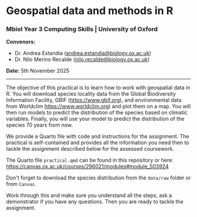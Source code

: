 # Geospatial data and methods in R
### Mbiol Year 3 Computing Skills | University of Oxford

**Convenors:**  
- Dr. Andrea Estandia (<andrea.estandia@biology.ox.ac.uk>)  
- Dr. Nilo Merino Recalde (<nilo.recalde@biology.ox.ac.uk>)

**Date:** 5th November 2025

---

The objective of this practical is to learn how to work with geospatial data in R. You will download species locality data from the Global Biodiversity Information Facility, GBIF (https://www.gbif.org), and environmental data from Worldclim https://www.worldclim.org) and plot them on a map. You will then run models to predict the distribution of the species based on climatic variables. Finally, you will use your model to predict the distribution of the species 70 years from now.

We provide a Quarto file with code and instructions for the assignment. The practical is self-contained and provides all the information you need then to tackle the assignment described below for the assessed coursework.

The Quarto file `practical.qmd` can be found in this repository or here: https://canvas.ox.ac.uk/courses/296021/modules#module_503924

Don't forget to download the species distribution from the `data/raw` folder or from `Canvas`.

Work through this and make sure you understand all the steps, ask a demonstrator if you have any questions. Then you are ready to tackle the assignment.
